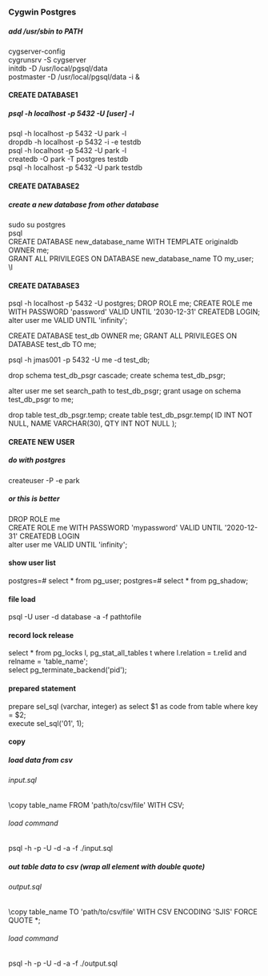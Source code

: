 
### Cygwin Postgres  
##### add /usr/sbin to PATH  
cygserver-config  
cygrunsrv -S cygserver  
initdb -D /usr/local/pgsql/data  
postmaster -D /usr/local/pgsql/data -i &  

#### CREATE DATABASE1  
##### psql -h localhost -p 5432 -U [user] -l   
psql -h localhost -p 5432 -U park -l  
dropdb -h localhost -p 5432 -i -e testdb  
psql -h localhost -p 5432 -U park -l  
createdb -O park -T postgres testdb  
psql -h localhost -p 5432 -U park testdb  

#### CREATE DATABASE2  
##### create a new database from other database  
sudo su postgres  
psql  
CREATE DATABASE new_database_name WITH TEMPLATE originaldb OWNER me;  
GRANT ALL PRIVILEGES ON DATABASE new_database_name TO my_user;  
\l  

#### CREATE DATABASE3  
psql -h localhost -p 5432 -U postgres;
DROP ROLE me;
CREATE ROLE me WITH PASSWORD 'password' VALID UNTIL '2030-12-31' CREATEDB LOGIN;
alter user me VALID UNTIL 'infinity';

CREATE DATABASE test_db OWNER me;
GRANT ALL PRIVILEGES ON DATABASE test_db TO me;

psql -h jmas001 -p 5432 -U me -d test_db;

drop schema test_db_psgr cascade;
create schema test_db_psgr;

alter user me set search_path to test_db_psgr;
grant usage on schema test_db_psgr to me;

drop table test_db_psgr.temp;
create table test_db_psgr.temp(
  ID INT NOT NULL,
  NAME VARCHAR(30),
  QTY INT NOT NULL
);


#### CREATE NEW USER  
##### do with postgres  
createuser -P -e park  
##### or this is better  
DROP ROLE me  
CREATE ROLE me WITH PASSWORD 'mypassword' VALID UNTIL '2020-12-31' CREATEDB LOGIN  
alter user me VALID UNTIL 'infinity';


#### show user list
postgres=# select * from pg_user;
postgres=# select * from pg_shadow;


#### file load  
psql -U user -d database -a -f pathtofile  


#### record lock release  
select * from pg_locks l, pg_stat_all_tables t where l.relation = t.relid and relname = 'table_name';  
select pg_terminate_backend('pid');  


#### prepared statement  
prepare sel_sql (varchar, integer) as select $1 as code from table where key = $2;  
execute sel_sql('01', 1);  


#### copy  
##### load data from csv  
###### input.sql  
\copy table_name FROM 'path/to/csv/file' WITH CSV;  
###### load command  
psql -h <host> -p <port> -U <user> -d <database> -a -f ./input.sql  

##### out table data to csv (wrap all element with double quote)  
###### output.sql  
\copy table_name TO 'path/to/csv/file' WITH CSV ENCODING 'SJIS' FORCE QUOTE *;  
###### load command  
psql -h <host> -p <port> -U <user> -d <database> -a -f ./output.sql  
